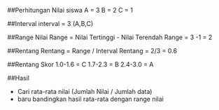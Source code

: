 ##Perhitungan Nilai siswa
A = 3
B = 2
C = 1

##Interval
interval = 3 (A,B,C)

##Range Nilai
Range = Nilai Tertinggi - Nilai Terendah
Range = 3 -1 = 2

##Rentang
Rentang = Range / Interval
Rentang = 2/3 = 0.6

##Rentang Skor
1.0-1.6 = C
1.7-2.3 = B
2.4-3.0 = A

##Hasil
- Cari rata-rata nilai (Jumlah Nilai / Jumlah data)
- baru bandingkan hasil rata-rata dengan range nilai